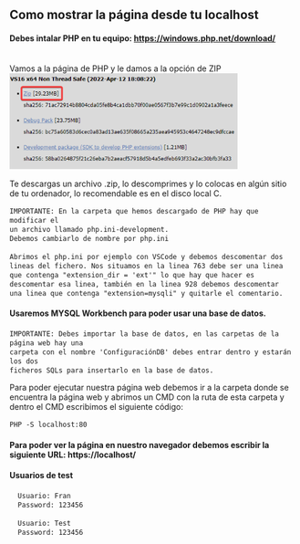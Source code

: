 ## Como mostrar la página desde tu localhost

#### Debes intalar PHP en tu equipo: https://windows.php.net/download/
<br>
Vamos a la página de PHP y le damos a la opción de ZIP
<br>
<img src="assets/carpetas.png" style="width: 400px"/>

Te descargas un archivo .zip, lo descomprimes y lo colocas en algún sitio de tu ordenador, lo recomendable es en el disco local C.

```
IMPORTANTE: En la carpeta que hemos descargado de PHP hay que modificar el 
un archivo llamado php.ini-development. 
Debemos cambiarlo de nombre por php.ini

Abrimos el php.ini por ejemplo con VSCode y debemos descomentar dos 
lineas del fichero. Nos situamos en la linea 763 debe ser una linea 
que contenga "extension_dir = 'ext'" lo que hay que hacer es 
descomentar esa linea, también en la linea 928 debemos descomentar 
una linea que contenga "extension=mysqli" y quitarle el comentario.
```

#### Usaremos MYSQL Workbench para poder usar una base de datos.

```
IMPORTANTE: Debes importar la base de datos, en las carpetas de la página web hay una
carpeta con el nombre 'ConfiguraciónDB' debes entrar dentro y estarán los dos
ficheros SQLs para insertarlo en la base de datos.
```

Para poder ejecutar nuestra página web debemos ir a la carpeta donde se encuentra la página web y abrimos un CMD con la ruta de esta carpeta y dentro el CMD escribimos el siguiente código: 
```
PHP -S localhost:80
```

#### Para poder ver la página en nuestro navegador debemos escribir la siguiente URL: https://localhost/

#### Usuarios de test

```
  Usuario: Fran
  Password: 123456 

  Usuario: Test
  Password: 123456
```